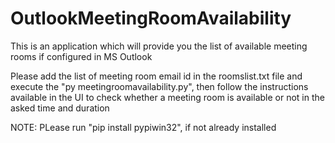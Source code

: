 # OutlookMeetingRoomAvailability
This is an application which will provide you the list of available meeting rooms if configured in MS Outlook

Please add the list of meeting room email id in the roomslist.txt file and execute the "py meetingroomavailability.py", then follow the instructions available in the UI to check whether a meeting room is available or not in the asked time and duration

NOTE: PLease run "pip install pypiwin32", if not already installed
